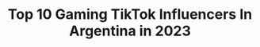 ---
title: Top 10 Gaming TikTok Influencers In Argentina in 2023
description: >-
  Find top gaming TikTok influencers in Argentina in 2023. Most popular hashtags: #parati #fyp #foryou #gaming.
platform: TikTok
hits: 35
text_top: Identify the most popular TikTok accounts on inBeat.
text_bottom: Our search engine has 35 TikTok influencers like this in Argentina for you to pitch.
profiles:
  - username: "airsoftbb"
    fullname: >-
      Brian from airsoftBB
    bio: >-
      ⚪️Airsoft & 💻 gaming Suscríbanse a mi YouTube ⬇️ Objetivo 450k !!
    location: "Argentina"
    followers: 426100
    engagement: 717
    commentsToLikes: 0.011691
    id: ckcj4ftpe58280j23pdav84m8
    verified: false
    hashtags: "#philipshue, #rgb, #rainbowsixsiege, #airsoftclips"
  - username: "edits._.arte._"
    fullname: >-
      Mates artesanales y más
    bio: >-
      Hacemos mates artesanales para todos los gustos. Envios a CABA Argentina 🌍🙌💌
    location: "Argentina"
    followers: 4108
    engagement: 2409
    commentsToLikes: 0.085230
    id: ckavtaf6j610e0j23z5mnc8t2
    verified: false
    hashtags: "#charlidamelio, #behappy, #foryou, #asuran"
  - username: "denftw"
    fullname: >-
      denftw
    bio: >-
      Me gustan lo' jueguitos 🎮 Ig: denftw1 Seguime en Twitch, me re ayudás 💕 210k🔒
    location: "Argentina"
    followers: 203500
    engagement: 1877
    commentsToLikes: 0.022713
    id: ckbangh9geawq0j238kelyern
    verified: false
    hashtags: "#fortnite, #leagueoflegends, #internet, #gaming"
  - username: "suzuufun"
    fullname: >-
      Hernan Suzuki Son
    bio: >-
      Soy Argen-Japo-Corea-Tino 🇦🇷🇯🇵🇰🇷 ♥️ Gamers AMO STREAMEAR
    location: "Argentina"
    followers: 513100
    engagement: 1630
    commentsToLikes: 0.009439
    id: ckavp23v200xu0j23m9nusep8
    verified: false
    hashtags: "#gamers, #twitch, #gaming, #pcgamer"
  - username: "tech.3d"
    fullname: >-
      Ian Carrasco
    bio: >-
      Proyectos, impresiones, cosplays y más 😉
    location: "Argentina"
    followers: 49100
    engagement: 1038
    commentsToLikes: 0.011756
    id: ckb9kq4jkct9g0j23m0i0d34x
    verified: false
    hashtags: "#creality, #mask, #spiderman, #mandalorian"
  - username: "ttvtiagoanzoo"
    fullname: >-
      tiagoanzoo
    bio: >-
      17 🇦🇷50k??🇦🇷 🤡El Sustos🤡 ¡¡Streams la noche arg!! ⬇️Seguime en Twitch!⬇️
    location: "Argentina"
    followers: 48000
    engagement: 1456
    commentsToLikes: 0.010116
    id: ckd5xcl0m05a80j23z9mi0rfi
    verified: false
    hashtags: "#outlast, #gaming, #gameplay, #parati"
  - username: "_..lili..._"
    fullname: >-
      Lili :D
    bio: >-
      😾👍
    location: "Argentina"
    followers: 4576
    engagement: 2287
    commentsToLikes: 0.068127
    id: ckd6wirogsd7n0j23la6flgzd
    verified: false
    hashtags: "#nuevoocxd, #gamingmovil, #greenscreen, #cancelzoom"
  - username: "winsor.ff"
    fullname: >-
      WINSORtiktok
    bio: >-
      LINK DIRECTO A MI CANAL DE YOU TUBE ☝️☝️ ❤ NUEVO VIDEO 👇
    location: "Argentina"
    followers: 202300
    engagement: 2043
    commentsToLikes: 0.034497
    id: ckd5n5c98wj8y0j23pmi12woj
    verified: false
    hashtags: "#trending, #flighthouse, #funny, #foryou"
  - username: "_francisco.m"
    fullname: >-
      Francisco Maldonado 👽
    bio: >-
      lo que pinte...soy buena onda brotherrr. mi Instagram está arriba👆🏻 seguimee
    location: "Argentina"
    followers: 3746
    engagement: 1964
    commentsToLikes: 0.037469
    id: ckcjblik491t90j234tszhygd
    verified: false
    hashtags: "#destacame, #fyb, #arg, #comedia"
  - username: "limonuvu"
    fullname: >-
      skiusmy 😾👊🏻
    bio: >-
      tengo 22,1 k de personas en mi corazón ❤❤❤
    location: "Argentina"
    followers: 22100
    engagement: 2353
    commentsToLikes: 0.041619
    id: cka0g483q2ka40i78qim1mrya
    verified: false
    hashtags: "#parati, #comedia, #fyp, #destacame"
---